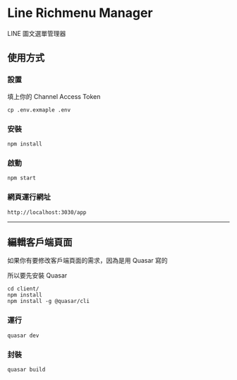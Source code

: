 # Line Richmenu Manager

LINE 圖文選單管理器

## 使用方式

### 設置

填上你的 Channel Access Token

```
cp .env.exmaple .env

```

### 安裝

```
npm install
```

### 啟動

```
npm start
```

### 網頁運行網址

```
http://localhost:3030/app
```

---
## 編輯客戶端頁面

如果你有要修改客戶端頁面的需求，因為是用 Quasar 寫的

所以要先安裝 Quasar

```
cd client/
npm install
npm install -g @quasar/cli
```

### 運行

```
quasar dev
```

### 封裝
	
```
quasar build
```